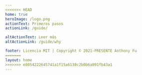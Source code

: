 ```yaml
---
<<<<<<< HEAD
home: true
heroImage: /logo.png
actionText: Primeros pasos
actionLink: /guide/

altActionText: Leer más
altActionLink: /guide/why

footer: Licencia MIT | Copyright © 2021-PRESENTE Anthony Fu
=======
layout: home
>>>>>>> e8054222645741a1f15a6138c2b0b6a091fb43a1
---
```


<LandingPage />
